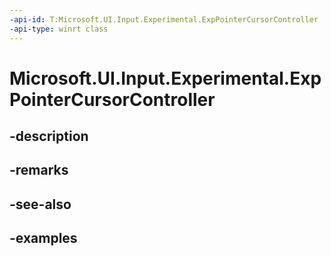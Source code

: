 ```yaml
---
-api-id: T:Microsoft.UI.Input.Experimental.ExpPointerCursorController
-api-type: winrt class
---
```


# Microsoft.UI.Input.Experimental.ExpPointerCursorController

<!--
public sealed class ExpPointerCursorController : Microsoft.UI.Input.Experimental.ExpInputObject
-->


## -description

## -remarks

## -see-also

## -examples


